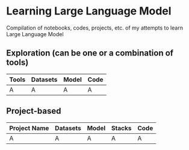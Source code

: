 # Learning Large Language Model
Compilation of notebooks, codes, projects, etc. of my attempts to learn Large Language Model

## Exploration (can be one or a combination of tools)
| Tools | Datasets | Model | Code |
| -- | -- | -- | -- |
| A | A | A | A |

## Project-based
| Project Name | Datasets | Model | Stacks | Code |
| -- | -- | -- | -- | -- |
| A | A | A | A | A |
